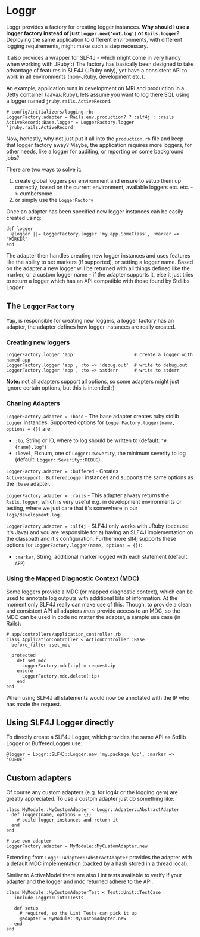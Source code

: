 Loggr
=====

Loggr provides a factory for creating logger instances. **Why should I use a logger factory
instead of just `Logger.new('out.log')` or `Rails.logger`?** Deploying the same application
to different environments, with different logging requirements, might make such a step
necessary.

It also provides a wrapper for SLF4J - which might come in very handy when working with
JRuby :) The factory has basically been designed to take advantage of features in SLF4J (JRuby only),
yet have a consistent API to work in all environments (non-JRuby, development etc.).

An example, application runs in development on MRI and production in a Jetty container
(Java/JRuby), lets assume you want to log there SQL using a logger named `jruby.rails.ActiveRecord`.

    # config/initializers/logging.rb:
    LoggerFactory.adapter = Rails.env.production? ? :slf4j : :rails
    ActiveRecord::Base.logger = LoggerFactory.logger 'jruby.rails.ActiveRecord'
    
Now, honestly, why not just put it all into the `production.rb` file and keep that logger
factory away? Maybe, the application requires more loggers, for other needs, like a logger
for auditing, or reporting on some background jobs?

There are two ways to solve it:

1. create global loggers per environment and ensure to setup them up correctly, based on
   the current environment, available loggers etc. etc. -> cumbersome
2. or simply use the `LoggerFactory`

Once an adapter has been specified new logger instances can be easily created using:

    def logger
      @logger ||= LoggerFactory.logger 'my.app.SomeClass', :marker => "WORKER"
    end
    
The adapter then handles creating new logger instances and uses features like the ability
to set markers (if supported), or setting a logger name. Based on the adapter a new logger
will be returned with all things defined like the marker, or a custom logger name - if the
adapter supports it, else it just tries to return a logger which has an API compatible with
those found by Stdlibs Logger.

The `LoggerFactory`
-------------------

Yap, is responsible for creating new loggers, a logger factory has an adapter, the adapter
defines how logger instances are really created.

### Creating new loggers

    LoggerFactory.logger 'app'                      # create a logger with named app
    LoggerFactory.logger 'app', :to => 'debug.out'  # write to debug.out
    LoggerFactory.logger 'app', :to => $stderr      # write to stderr
    
**Note:** not all adapters support all options, so some adapters might just ignore certain
options, but this is intended :)

### Chaning Adapters

`LoggerFactory.adapter = :base` - The base adapter creates ruby stdlib `Logger` instances.
Supported options for `LoggerFactory.logger(name, options = {})` are:

- `:to`, String or IO, where to log should be written to (default: `"#{name}.log"`)
- `:level`, Fixnum, one of `Logger::Severity`, the minimum severity to log (default: `Logger::Severity::DEBUG`)

`LoggerFactory.adapter = :buffered` - Creates `ActiveSupport::BufferedLogger` instances and
supports the same options as the `:base` adapter.

`LoggerFactory.adapter = :rails` - This adapter alwasy returns the `Rails.logger`, which is very
useful e.g. in development environments or testing, where we just care that it's somewhere in
our `logs/development.log`.

`LoggerFactory.adapter = :slf4j` - SLF4J only works with JRuby (because it's Java) and you
are responsible for a) having an SLF4J implementation on the classpath and it's configuration.
Furthermore slf4j supports these options for `LoggerFactory.logger(name, options = {})`:

- `:marker`, String, additional marker logged with each statement (default: `APP`)

### Using the Mapped Diagnostic Context (MDC)

Some loggers provide a MDC (or mapped diagnostic context), which can be used to annotate
log outputs with additional bits of information. At the moment only SLF4J really can make
use of this. Though, to provide a clean and consistent API all adapters _must_ provide
access to an MDC, so the MDC can be used in code no matter the adapter, a sample use case
(in Rails):

    # app/controllers/application_controller.rb
    class ApplicationController < ActionController::Base
      before_filter :set_mdc
      
      protected
        def set_mdc
          LoggerFactory.mdc[:ip] = request.ip
        ensure
          LoggerFactory.mdc.delete(:ip)
        end
    end
    
When using SLF4J all statements would now be annotated with the IP who has made the
request.

Using SLF4J Logger directly
---------------------------

To directly create a SLF4J Logger, which provides the same API as Stdlib Logger or BufferedLogger use:

    @logger = Loggr::SLF4J::Logger.new 'my.package.App', :marker => "QUEUE"

Custom adapters
---------------

Of course any custom adapters (e.g. for log4r or the logging gem) are greatly
appreciated. To use a custom adapter just do something like:

    class MyModule::MyCustomAdapter < Loggr::Adpater::AbstractAdapter    
      def logger(name, options = {})
        # build logger instances and return it
      end      
    end
    
    # use own adapter
    LoggerFactory.adapter = MyModule::MyCustomAdapter.new
    
Extending from `Loggr::Adapter::AbstractAdapter` provides the adapter with a default
MDC implementation (backed by a hash stored in a thread local).

Similar to ActiveModel there are also Lint tests available to verify if your adapter
and the logger and mdc returned adhere to the API.

    class MyModule::MyCustomAdapterTest < Test::Unit::TestCase
       include Loggr::Lint::Tests
       
       def setup
         # required, so the Lint Tests can pick it up
         @adapter = MyModule::MyCustomAdapter.new
       end
    end
